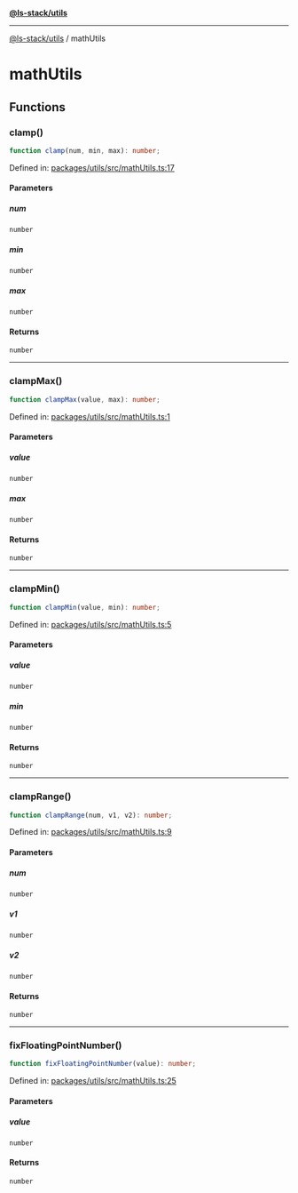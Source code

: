 [**@ls-stack/utils**](README.md)

---

[@ls-stack/utils](modules.md) / mathUtils

# mathUtils

## Functions

### clamp()

```ts
function clamp(num, min, max): number;
```

Defined in: [packages/utils/src/mathUtils.ts:17](https://github.com/lucasols/utils/blob/main/packages/utils/src/mathUtils.ts#L17)

#### Parameters

##### num

`number`

##### min

`number`

##### max

`number`

#### Returns

`number`

---

### clampMax()

```ts
function clampMax(value, max): number;
```

Defined in: [packages/utils/src/mathUtils.ts:1](https://github.com/lucasols/utils/blob/main/packages/utils/src/mathUtils.ts#L1)

#### Parameters

##### value

`number`

##### max

`number`

#### Returns

`number`

---

### clampMin()

```ts
function clampMin(value, min): number;
```

Defined in: [packages/utils/src/mathUtils.ts:5](https://github.com/lucasols/utils/blob/main/packages/utils/src/mathUtils.ts#L5)

#### Parameters

##### value

`number`

##### min

`number`

#### Returns

`number`

---

### clampRange()

```ts
function clampRange(num, v1, v2): number;
```

Defined in: [packages/utils/src/mathUtils.ts:9](https://github.com/lucasols/utils/blob/main/packages/utils/src/mathUtils.ts#L9)

#### Parameters

##### num

`number`

##### v1

`number`

##### v2

`number`

#### Returns

`number`

---

### fixFloatingPointNumber()

```ts
function fixFloatingPointNumber(value): number;
```

Defined in: [packages/utils/src/mathUtils.ts:25](https://github.com/lucasols/utils/blob/main/packages/utils/src/mathUtils.ts#L25)

#### Parameters

##### value

`number`

#### Returns

`number`

